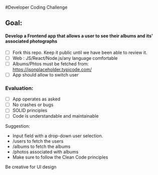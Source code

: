 #Developer Coding Challenge

## Goal:

#### Develop a Frontend app that allows a user to see their albums and its' associated photographs

- [ ] Fork this repo. Keep it public until we have been able to review it.
- [ ] Web : JS/React/Node.js/any language comfortable
- [ ] Albums/Phtos must be fetched from: https://jsonplaceholder.typicode.com/
- [ ] App should allow to switch user

### Evaluation:
- [ ] App operates as asked
- [ ] No crashes or bugs
- [ ] SOLID principles
- [ ] Code is understandable and maintainable

Suggestion: 
- Input field with a drop-down user selection.
- /users to fetch the users
- /albums to fetch the albums
- /photos associated with albums
- Make sure to follow the Clean Code principles

Be creative for UI design 

